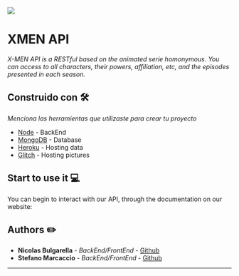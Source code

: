 ![](Front-End/img/icon.png)

# XMEN API

_X-MEN API is a RESTful based on the animated serie homonymous. You can access to all characters, their powers, affiliation, etc, and the episodes presented in each season._

## Construido con 🛠️

_Menciona las herramientas que utilizaste para crear tu proyecto_

-    [Node](https://nodejs.org/en/) - BackEnd
-    [MongoDB](https://www.mongodb.com/es) - Database
-    [Heroku](https://www.heroku.com/) - Hosting data
-    [Glitch](https://glitch.com/) - Hosting pictures

## Start to use it 💻

You can begin to interact with our API, through the documentation on our website: [](https://github.com/tu/proyecto/wiki)

## Authors ✏️

-    **Nicolas Bulgarella** - _BackEnd/FrontEnd_ - [Github](https://github.com/bulga138)
-    **Stefano Marcaccio** - _BackEnd/FrontEnd_ - [Github](https://github.com/Ste-Mar)

---
